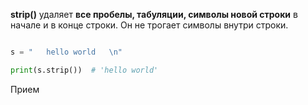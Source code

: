 
**strip()** удаляет **все пробелы, табуляции, символы новой строки** в начале и в конце строки. Он не трогает символы внутри строки.

```python

s = "   hello world   \n"

print(s.strip())  # 'hello world'

```




Прием 